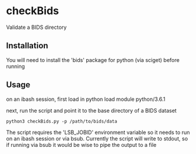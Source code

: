 # checkBids
Validate a BIDS directory

## Installation
You will need to install the 'bids' package for python (via sciget) before running

## Usage
on an ibash session, first load in python
load module python/3.6.1

next, run the script and point it to the base directory of a BIDS dataset
```
python3 checkBids.py -p /path/to/bids/data
```
The script requires the 'LSB_JOBID' environment variable so it needs to run on an ibash session or via bsub. Currently the script will write to stdout, so if running via bsub it would be wise to pipe the output to a file
